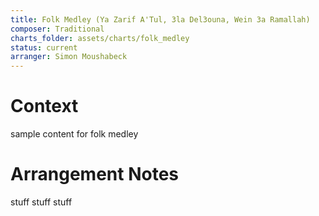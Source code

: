 ```yaml
---
title: Folk Medley (Ya Zarif A'Tul, 3la Del3ouna, Wein 3a Ramallah)
composer: Traditional
charts_folder: assets/charts/folk_medley
status: current
arranger: Simon Moushabeck
---
```


# Context
sample content for folk medley

# Arrangement Notes

stuff stuff stuff
